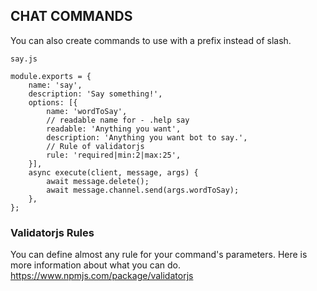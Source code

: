 ## CHAT COMMANDS
You can also create commands to use with a prefix instead of slash.

`say.js`
```node
module.exports = {
	name: 'say',
	description: 'Say something!',
	options: [{
		name: 'wordToSay',
        // readable name for - .help say
		readable: 'Anything you want',
		description: 'Anything you want bot to say.',
		// Rule of validatorjs
		rule: 'required|min:2|max:25',
	}],
	async execute(client, message, args) {
		await message.delete();
		await message.channel.send(args.wordToSay);
	},
};
```

### Validatorjs Rules
You can define almost any rule for your command's parameters. Here is more information about what you can do.
https://www.npmjs.com/package/validatorjs
